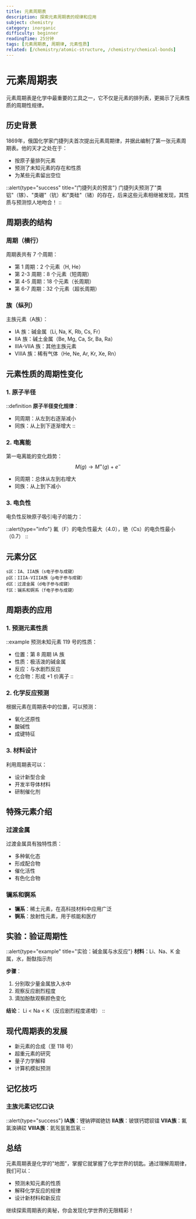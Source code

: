 ```yaml
---
title: 元素周期表
description: 探索元素周期表的规律和应用
subject: chemistry
category: inorganic
difficulty: beginner
readingTime: 25分钟
tags: [元素周期表, 周期律, 元素性质]
related: [/chemistry/atomic-structure, /chemistry/chemical-bonds]
---
```


# 元素周期表

元素周期表是化学中最重要的工具之一，它不仅是元素的排列表，更揭示了元素性质的周期性规律。

## 历史背景

1869年，俄国化学家门捷列夫首次提出元素周期律，并据此编制了第一张元素周期表。他的天才之处在于：

- 按原子量排列元素
- 预测了未知元素的存在和性质
- 为某些元素留出空位

::alert{type="success" title="门捷列夫的预言"}
门捷列夫预测了"类铝"（镓）、"类硼"（钪）和"类硅"（锗）的存在，后来这些元素相继被发现，其性质与预测惊人地吻合！
::

## 周期表的结构

### 周期（横行）

周期表共有 7 个周期：
- 第 1 周期：2 个元素（H, He）
- 第 2-3 周期：8 个元素（短周期）
- 第 4-5 周期：18 个元素（长周期）
- 第 6-7 周期：32 个元素（超长周期）

### 族（纵列）

主族元素（A族）：
- IA 族：碱金属（Li, Na, K, Rb, Cs, Fr）
- IIA 族：碱土金属（Be, Mg, Ca, Sr, Ba, Ra）
- IIIA-VIIA 族：其他主族元素
- VIIIA 族：稀有气体（He, Ne, Ar, Kr, Xe, Rn）

## 元素性质的周期性变化

### 1. 原子半径

::definition
**原子半径变化规律**：
- 同周期：从左到右逐渐减小
- 同族：从上到下逐渐增大
::

### 2. 电离能

第一电离能的变化趋势：
$$M(g) \rightarrow M^+(g) + e^-$$

- 同周期：总体从左到右增大
- 同族：从上到下减小

### 3. 电负性

电负性反映原子吸引电子的能力：

::alert{type="info"}
氟（F）的电负性最大（4.0），铯（Cs）的电负性最小（0.7）
::

## 元素分区

```
s区：IA、IIA族（s电子参与成键）
p区：IIIA-VIIIA族（p电子参与成键）
d区：过渡金属（d电子参与成键）
f区：镧系和锕系（f电子参与成键）
```

## 周期表的应用

### 1. 预测元素性质

::example
预测未知元素 119 号的性质：
- 位置：第 8 周期 IA 族
- 性质：极活泼的碱金属
- 反应：与水剧烈反应
- 化合物：形成 +1 价离子
::

### 2. 化学反应预测

根据元素在周期表中的位置，可以预测：
- 氧化还原性
- 酸碱性
- 成键特征

### 3. 材料设计

利用周期表可以：
- 设计新型合金
- 开发半导体材料
- 研制催化剂

## 特殊元素介绍

### 过渡金属

过渡金属具有独特性质：
- 多种氧化态
- 形成配合物
- 催化活性
- 有色化合物

### 镧系和锕系

- **镧系**：稀土元素，在高科技材料中应用广泛
- **锕系**：放射性元素，用于核能和医疗

## 实验：验证周期性

::alert{type="example" title="实验：碱金属与水反应"}
**材料**：Li、Na、K 金属，水，酚酞指示剂

**步骤**：
1. 分别取少量金属放入水中
2. 观察反应剧烈程度
3. 滴加酚酞观察颜色变化

**结论**：
Li < Na < K（反应剧烈程度递增）
::

## 现代周期表的发展

- 新元素的合成（至 118 号）
- 超重元素的研究
- 量子力学解释
- 计算机模拟预测

## 记忆技巧

### 主族元素记忆口诀

::alert{type="success"}
**IA族**：锂钠钾铷铯钫
**IIA族**：铍镁钙锶钡镭
**VIIA族**：氟氯溴碘砹
**VIIIA族**：氦氖氩氪氙氡
::

## 总结

元素周期表是化学的"地图"，掌握它就掌握了化学世界的钥匙。通过理解周期律，我们可以：
- 预测未知元素的性质
- 解释化学反应的规律
- 设计新材料和新反应

继续探索周期表的奥秘，你会发现化学世界的无限精彩！